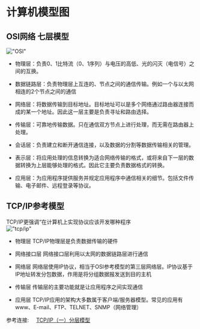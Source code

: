 # 计算机模型图

## OSI网络 七层模型

!["OSI"](https://github.com/micolore/blogs/blob/master/common/img/tcpip-osi.png) 

* 物理层：负责0、1比特流（0、1序列）与电压的高低、光的闪灭（电信号）之间的互换。

* 数据链路层：负责物理层上互连的、节点之间的通信传输。例如一个与以太网相连的2个节点之间的通信

* 网络层：将数据传输到目标地址。目标地址可以是多个网络通过路由器连接而成的某一个地址。因此这一层主要是负责寻址和路由选择。

* 传输层：可靠地传输数据。只在通信双方节点上进行处理，而无需在路由器上处理。

* 会话层：负责建立和断开通信连接，以及数据的分割等数据传输相关的管理。

* 表示层：将应用处理的信息转换为适合网络传输的格式，或将来自下一层的数据转换为上层能够处理的格式。因此它主要负责数据格式的转换。

* 应用层：为应用程序提供服务并规定应用程序中通信相关的细节。包括文件传输、电子邮件、远程登录等协议。

## TCP/IP参考模型

TCP/IP更强调“在计算机上实现协议应该开发哪种程序   
!["tcp/ip"](https://github.com/micolore/blogs/blob/master/common/img/tcpip-tcpip.png)

* 物理层   TCP/IP物理层是负责数据传输的硬件

* 网络接口层 网络接口层利用以太网的数据链路层进行通信

* 网络层 网络层使用IP协议，相当于OSI参考模型的第三层网络层。IP协议基于IP地址转发分包数据，作用是将分组数据报发送到目的主机

* 传输层  传输层的主要功能就是让应用程序之间实现通信
 
* 应用层  TCP/IP应用的架构大多数属于客户端/服务器模型。常见的应用有www、E-mail、FTP、TELNET、SNMP（网络管理）

参考连接:    
[TCP/IP（一）分层模型](http://liuguoquan727.github.io/2015/12/17/TCP-IP1%E6%A8%A1%E5%9E%8B/)   
